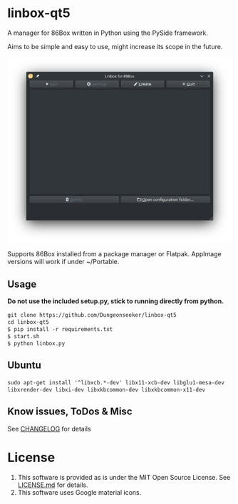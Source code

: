# linbox-qt5

A manager for 86Box written in Python using the PySide framework.

Aims to be simple and easy to use, might increase its scope in the future.

![Screenshot 1.](./resources/ss.png)

Supports 86Box installed from a package manager or Flatpak. 
AppImage versions will work if under ~/Portable.

## Usage

**Do not use the included setup.py, stick to running directly from python.**

```
git clone https://github.com/Dungeonseeker/linbox-qt5
cd linbox-qt5
$ pip install -r requirements.txt
$ start.sh
$ python linbox.py
```

## Ubuntu

```
sudo apt-get install '^libxcb.*-dev' libx11-xcb-dev libglu1-mesa-dev libxrender-dev libxi-dev libxkbcommon-dev libxkbcommon-x11-dev
```

## Know issues, ToDos & Misc

See [CHANGELOG](./CHANGELOG) for details

# License

1. This software is provided as is under the MIT Open Source License. See [LICENSE.md](./LICENSE.md) for details.
2. This software uses Google material icons.

